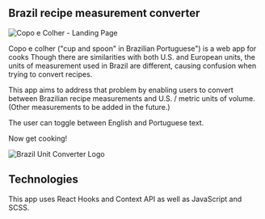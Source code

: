 

## Brazil recipe measurement converter
![Copo e Colher - Landing Page](https://site-social-images.s3.amazonaws.com/copoecolher.gif "Copo e Colher - Landing Page")

Copo e colher ("cup and spoon" in Brazilian Portuguese") is a web app for cooks Though there are similarities with both U.S. and European units, the units of measurement used in Brazil are different, causing confusion when trying to convert recipes. 

This app aims to address that problem by enabling users to convert between Brazilian recipe measurements and U.S. / metric units of volume. (Other measurements to be added in the future.)

The user can toggle between English and Portuguese text.

Now get cooking!

![Brazil Unit Converter Logo](https://sea-organ-seeds.s3.amazonaws.com/images/purple-flag-small.jpg "Brazil Unit Converter Logo")

## Technologies
This app uses React Hooks and Context API as well as JavaScript and SCSS.


